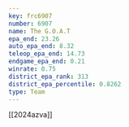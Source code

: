 ```yaml
---
key: frc6907
number: 6907
name: The G.O.A.T
epa_end: 23.26
auto_epa_end: 8.32
teleop_epa_end: 14.73
endgame_epa_end: 0.21
winrate: 0.75
district_epa_rank: 313
district_epa_percentile: 0.8262
type: Team
---
```

[[2024azva]]

